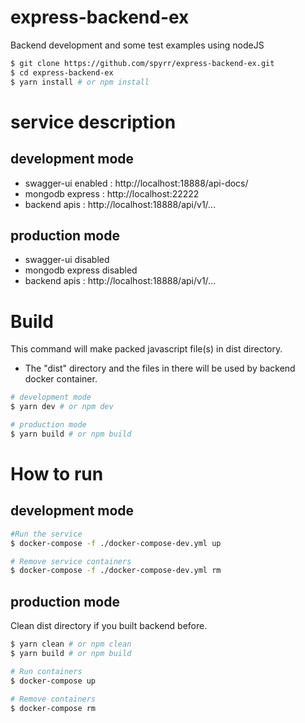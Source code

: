# express-backend-ex
Backend development and some test examples using nodeJS
```bash
$ git clone https://github.com/spyrr/express-backend-ex.git
$ cd express-backend-ex
$ yarn install # or npm install
```

# service description

## development mode
- swagger-ui enabled : http://localhost:18888/api-docs/
- mongodb express : http://localhost:22222
- backend apis : http://localhost:18888/api/v1/...

## production mode
- swagger-ui disabled
- mongodb express disabled
- backend apis : http://localhost:18888/api/v1/...



# Build
This command will make packed javascript file(s) in dist directory.
* The "dist" directory and the files in there will be used by backend docker container.
```bash
# development mode
$ yarn dev # or npm dev

# production mode
$ yarn build # or npm build
```

# How to run

## development mode
```bash
#Run the service
$ docker-compose -f ./docker-compose-dev.yml up

# Remove service containers
$ docker-compose -f ./docker-compose-dev.yml rm
```

## production mode
Clean dist directory if you built backend before.
```bash
$ yarn clean # or npm clean
$ yarn build # or npm build

# Run containers
$ docker-compose up

# Remove containers
$ docker-compose rm
```
